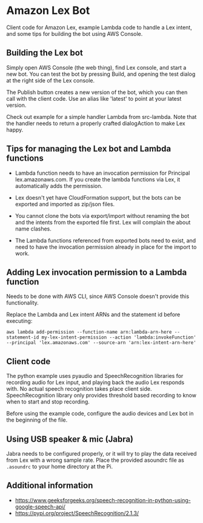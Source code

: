# Amazon Lex Bot

Client code for Amazon Lex, example Lambda code to handle a Lex intent, and some tips for building the bot using AWS Console.

## Building the Lex bot

Simply open AWS Console (the web thing), find Lex console, and start a new bot. You can test the bot by pressing Build, and opening the test dialog at the right side of the Lex console.

The Publish button creates a new version of the bot, which you can then call with the client code. Use an alias like 'latest' to point at your latest version.

Check out example for a simple handler Lambda from src-lambda. Note that the handler needs to return a properly crafted dialogAction to make Lex happy.

## Tips for managing the Lex bot and Lambda functions

- Lambda function needs to have an invocation permission for Principal lex.amazonaws.com. If you create the lambda functions via Lex, it automatically adds the permission.

- Lex doesn't yet have CloudFormation support, but the bots can be exported and imported as zip/json files.

- You cannot clone the bots via export/import without renaming the bot and the intents from the exported file first. Lex will complain the about name clashes.

- The Lambda functions referenced from exported bots need to exist, and need to have the invocation permission already in place for the import to work.

## Adding Lex invocation permission to a Lambda function

Needs to be done with AWS CLI, since AWS Console doesn't provide this functionality.

Replace the Lambda and Lex intent ARNs and the statement id before executing:
```
aws lambda add-permission --function-name arn:lambda-arn-here --statement-id my-lex-intent-permission --action 'lambda:invokeFunction' --principal 'lex.amazonaws.com' --source-arn 'arn:lex-intent-arn-here'
```

## Client code

The python example uses pyaudio and SpeechRecognition libraries for recording audio for Lex input, and playing back the audio Lex responds with. No actual speech recognition takes place client side. SpeechRecognition library only provides threshold based recording to know when to start and stop recording.

Before using the example code, configure the audio devices and Lex bot in the beginning of the file.

## Using USB speaker & mic (Jabra)

Jabra needs to be configured properly, or it will try to play the data received from Lex with a wrong sample rate. Place the provided asoundrc file as ```.asoundrc``` to your home directory at the Pi.

## Additional information

- https://www.geeksforgeeks.org/speech-recognition-in-python-using-google-speech-api/
- https://pypi.org/project/SpeechRecognition/2.1.3/
